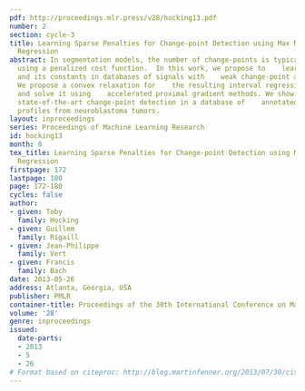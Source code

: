 ```yaml
---
pdf: http://proceedings.mlr.press/v28/hocking13.pdf
number: 2
section: cycle-3
title: Learning Sparse Penalties for Change-point Detection using Max Margin Interval
  Regression
abstract: In segmentation models, the number of change-points is typically    chosen
  using a penalized cost function.  In this work, we propose to    learn the penalty
  and its constants in databases of signals with    weak change-point annotations.
  We propose a convex relaxation for    the resulting interval regression problem,
  and solve it using    accelerated proximal gradient methods. We show that this method    achieves
  state-of-the-art change-point detection in a database of    annotated DNA copy number
  profiles from neuroblastoma tumors.
layout: inproceedings
series: Proceedings of Machine Learning Research
id: hocking13
month: 0
tex_title: Learning Sparse Penalties for Change-point Detection using Max Margin Interval
  Regression
firstpage: 172
lastpage: 180
page: 172-180
cycles: false
author:
- given: Toby
  family: Hocking
- given: Guillem
  family: Rigaill
- given: Jean-Philippe
  family: Vert
- given: Francis
  family: Bach
date: 2013-05-26
address: Atlanta, Georgia, USA
publisher: PMLR
container-title: Proceedings of the 30th International Conference on Machine Learning
volume: '28'
genre: inproceedings
issued:
  date-parts:
  - 2013
  - 5
  - 26
# Format based on citeproc: http://blog.martinfenner.org/2013/07/30/citeproc-yaml-for-bibliographies/
---
```

